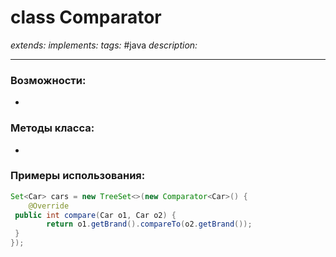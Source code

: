 # class Comparator
*extends:*
*implements:*
*tags:* #java
*description:*

---
### Возможности:
- 
### Методы класса:
- 
### Примеры использования:

```java
Set<Car> cars = new TreeSet<>(new Comparator<Car>() {  
    @Override  
 public int compare(Car o1, Car o2) {  
        return o1.getBrand().compareTo(o2.getBrand());  
 }  
});
```

